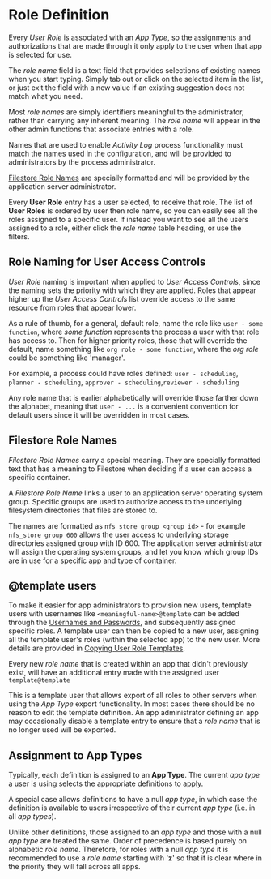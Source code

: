 # Role Definition

Every *User Role* is associated with an *App Type*, so the assignments and authorizations that are made through it only apply to the user when that app is selected for use.

The *role name* field is a text field that provides selections of existing names when you start typing. Simply tab out or click on the selected item in the list, or just exit the field with a new value if an existing suggestion does not match what you need.

Most *role names* are simply identifiers meaningful to the administrator, rather than carrying any inherent meaning. The *role name* will appear in the other admin functions that associate entries with a role.

Names that are used to enable *Activity Log* process functionality must match the names used in the configuration, and will be provided to administrators by the process administrator.

[Filestore Role Names](#filestore-role-names) are specially formatted and will be provided by the application server administrator.

Every **User Role** entry has a user selected, to receive that role. The list of **User Roles** is ordered by user then role name, so you can easily see all the roles assigned to a specific user. If instead you want to see all the users assigned to a role, either click the *role name* table heading, or use the filters.

## Role Naming for User Access Controls

*User Role* naming is important when applied to *User Access Controls*, since the naming sets the priority with which they are applied. Roles that appear higher up the *User Access Controls* list override access to the same resource from roles that appear lower.

As a rule of thumb, for a general, default role, name the role like `user - some function`, where *some function* represents the process a user with that role has access to. Then for higher priority roles, those that will override the default, name something like `org role - some function`, where the *org role* could be something like 'manager'.

For example, a process could have roles defined: `user - scheduling`, `planner - scheduling`, `approver - scheduling`,`reviewer - scheduling`

Any role name that is earlier alphabetically will override those farther down the alphabet, meaning that `user - ...` is a convenient convention for default users since it will be overridden in most cases.

## Filestore Role Names

*Filestore Role Names* carry a special meaning. They are specially formatted text that has a meaning to Filestore when deciding if a user can access a specific container.

A *Filestore Role Name* links a user to an application server operating system group. Specific groups are used to authorize access to the underlying filesystem directories that files are stored to.

The names are formatted as `nfs_store group <group id>` - for example `nfs_store group 600` allows the user access to underlying storage directories assigned group with ID 600. The application server administrator will assign the operating system groups, and let you know which group IDs are in use for a specific app and type of container.

## @template users

To make it easier for app administrators to provision new users, template users with usernames like `<meaningful-name>@template` can be added through the [Usernames and Passwords](../users/user_profile_configuration.md), and subsequently assigned specific roles. A template user can then be copied to a new user, assigning all the template user's roles (within the selected app) to the new user. More details are provided in [Copying User Role Templates](copying_user_role_templates.md).

Every new *role name* that is created within an app that didn't previously exist, will have an additional entry made with the assigned user `template@template`

This is a template user that allows export of all roles to other servers when using the *App Type* export functionality. In most cases there should be no reason to edit the template definition. An app administrator defining an app may occasionally disable a template entry to ensure that a *role name* that is no longer used will be exported.

## Assignment to App Types

Typically, each definition is assigned to an **App Type**. The current *app type* a user is using selects the appropriate definitions to apply.

A special case allows definitions to have a null *app type*, in which case the definition
is available to users irrespective of their current *app type* (i.e. in all *app types*).

Unlike other definitions, those assigned to an *app type* and those with a null *app type* are treated the same. Order of precedence is based purely on alphabetic *role name*. Therefore, for roles with a null *app type* it is recommended to use a *role name* starting with '**z**' so that it is clear where in the priority they will fall across all apps.
